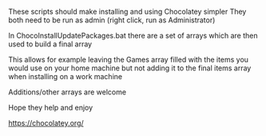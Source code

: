 These scripts should make installing and using Chocolatey simpler
They both need to be run as admin (right click, run as Administrator)

In ChocoInstallUpdatePackages.bat there are a set of arrays which are then used to build a final array

This allows for example leaving the Games array filled with the items you would use on your home machine
but not adding it to the final items array when installing on a work machine

Additions/other arrays are welcome

Hope they help and enjoy

https://chocolatey.org/
